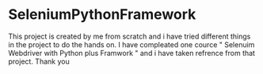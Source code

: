 # SeleniumPythonFramework
This project is created by me from scratch and i have tried different things in the project to do the hands on.
I have compleated one cource " Selenuim Webdriver with Python plus Framwork " and i have taken refrence from that project.
Thank you
